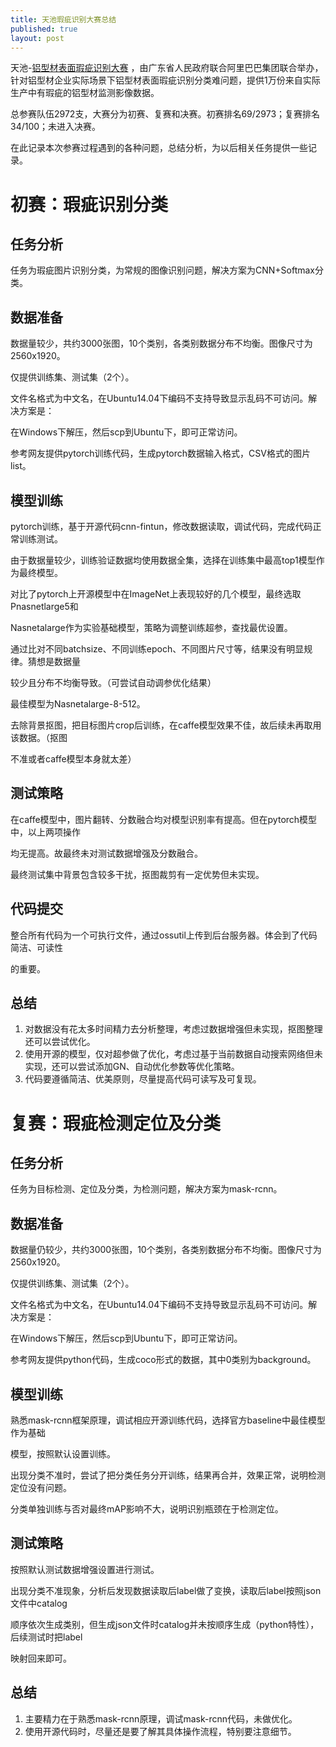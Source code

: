 ```yaml
---
title: 天池瑕疵识别大赛总结
published: true
layout: post
---
```




天池-[铝型材表面瑕疵识别大赛](https://tianchi.aliyun.com/competition/introduction.htm?spm=5176.100067.5678.1.6d40f15biB3JfI&raceId=231682) ，由广东省人民政府联合阿里巴巴集团联合举办，针对铝型材企业实际场景下铝型材表面瑕疵识别分类难问题，提供1万份来自实际生产中有瑕疵的铝型材监测影像数据。 

总参赛队伍2972支，大赛分为初赛、复赛和决赛。初赛排名69/2973；复赛排名34/100；未进入决赛。

在此记录本次参赛过程遇到的各种问题，总结分析，为以后相关任务提供一些记录。

# 初赛：瑕疵识别分类

## 任务分析

任务为瑕疵图片识别分类，为常规的图像识别问题，解决方案为CNN+Softmax分类。

## 数据准备

数据量较少，共约3000张图，10个类别，各类别数据分布不均衡。图像尺寸为2560x1920。

仅提供训练集、测试集（2个）。

文件名格式为中文名，在Ubuntu14.04下编码不支持导致显示乱码不可访问。解决方案是：

在Windows下解压，然后scp到Ubuntu下，即可正常访问。

参考网友提供pytorch训练代码，生成pytorch数据输入格式，CSV格式的图片list。

## 模型训练

pytorch训练，基于开源代码cnn-fintun，修改数据读取，调试代码，完成代码正常训练测试。

由于数据量较少，训练验证数据均使用数据全集，选择在训练集中最高top1模型作为最终模型。

对比了pytorch上开源模型中在ImageNet上表现较好的几个模型，最终选取Pnasnetlarge5和

Nasnetalarge作为实验基础模型，策略为调整训练超参，查找最优设置。

通过比对不同batchsize、不同训练epoch、不同图片尺寸等，结果没有明显规律。猜想是数据量

较少且分布不均衡导致。（可尝试自动调参优化结果）

最佳模型为Nasnetalarge-8-512。

去除背景抠图，把目标图片crop后训练，在caffe模型效果不佳，故后续未再取用该数据。（抠图

不准或者caffe模型本身就太差）

## 测试策略

在caffe模型中，图片翻转、分数融合均对模型识别率有提高。但在pytorch模型中，以上两项操作

均无提高。故最终未对测试数据增强及分数融合。

最终测试集中背景包含较多干扰，抠图裁剪有一定优势但未实现。

## 代码提交

整合所有代码为一个可执行文件，通过ossutil上传到后台服务器。体会到了代码简洁、可读性

的重要。

## 总结

1. 对数据没有花太多时间精力去分析整理，考虑过数据增强但未实现，抠图整理还可以尝试优化。
2. 使用开源的模型，仅对超参做了优化，考虑过基于当前数据自动搜索网络但未实现，还可以尝试添加GN、自动优化参数等优化策略。
3. 代码要遵循简洁、优美原则，尽量提高代码可读写及可复现。



# 复赛：瑕疵检测定位及分类

## 任务分析

任务为目标检测、定位及分类，为检测问题，解决方案为mask-rcnn。

## 数据准备

数据量仍较少，共约3000张图，10个类别，各类别数据分布不均衡。图像尺寸为2560x1920。

仅提供训练集、测试集（2个）。

文件名格式为中文名，在Ubuntu14.04下编码不支持导致显示乱码不可访问。解决方案是：

在Windows下解压，然后scp到Ubuntu下，即可正常访问。

参考网友提供python代码，生成coco形式的数据，其中0类别为background。

## 模型训练

熟悉mask-rcnn框架原理，调试相应开源训练代码，选择官方baseline中最佳模型作为基础

模型，按照默认设置训练。

出现分类不准时，尝试了把分类任务分开训练，结果再合并，效果正常，说明检测定位没有问题。

分类单独训练与否对最终mAP影响不大，说明识别瓶颈在于检测定位。

## 测试策略

按照默认测试数据增强设置进行测试。

出现分类不准现象，分析后发现数据读取后label做了变换，读取后label按照json文件中catalog

顺序依次生成类别，但生成json文件时catalog并未按顺序生成（python特性），后续测试时把label

映射回来即可。

## 总结

1. 主要精力在于熟悉mask-rcnn原理，调试mask-rcnn代码，未做优化。
2. 使用开源代码时，尽量还是要了解其具体操作流程，特别要注意细节。